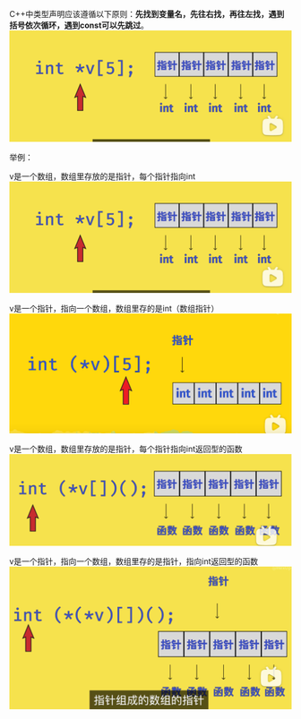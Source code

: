C++中类型声明应该遵循以下原则：**先找到变量名，先往右找，再往左找，遇到括号依次循环，遇到const可以先跳过**。
![](images/C++中嵌套类型声明的读法_image_1.png)


举例：

v是一个数组，数组里存放的是指针，每个指针指向int
![](images/C++中嵌套类型声明的读法_image_1.png)

v是一个指针，指向一个数组，数组里存的是int（数组指针）
![](images/C++中嵌套类型声明的读法_image_2.png)

v是一个数组，数组里存放的是指针，每个指针指向int返回型的函数
![](images/C++中嵌套类型声明的读法_image_3.png)

v是一个指针，指向一个数组，数组里存的是指针，指向int返回型的函数
![](images/C++中嵌套类型声明的读法_image_4.png)
